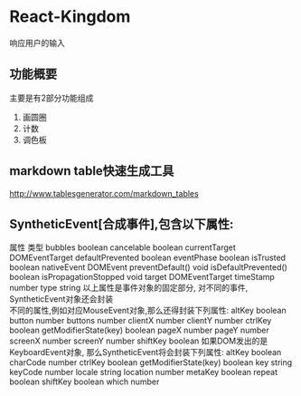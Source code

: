 # React-Kingdom
响应用户的输入
## 功能概要
主要是有2部分功能组成
1. 画圆圈
2. 计数
3. 调色板
## markdown table快速生成工具
http://www.tablesgenerator.com/markdown_tables
## SyntheticEvent[合成事件],包含以下属性:
属性						类型
bubbles					 boolean
cancelable				 boolean
currentTarget			 DOMEventTarget
defaultPrevented		 boolean
eventPhase				 boolean
isTrusted				 boolean
nativeEvent				 DOMEvent
preventDefault() 		 void
isDefaultPrevented()	 boolean
isPropagationStopped	 void
target					 DOMEventTarget
timeStamp 				 number
type 					 string
以上属性是事件对象的固定部分, 对不同的事件, SyntheticEvent对象还会封装  
不同的属性,例如对应MouseEvent对象,那么还得封装下列属性:
altKey 					 boolean
button 					 number
buttons 				 number
clientX 				 number
clientY 				 number
ctrlKey 				 boolean
getModifierState(key) 	 boolean
pageX 					 number
pageY 					 number
screenX 				 number
screenY 				 number
shiftKey 				 boolean
如果DOM发出的是KeyboardEvent对象, 那么SyntheticEvent将会封装下列属性:
altKey 					 boolean
charCode 				 number
ctrlKey 				 boolean
getModifierState(key) 	 boolean
key 					 string
keyCode 				 number
locale 					 string
location 				 number
metaKey 				 boolean
repeat 				 	 boolean
shiftKey 				 boolean
which 					 number
